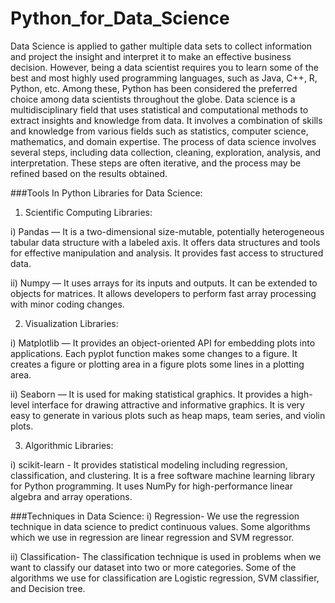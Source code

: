 # Python_for_Data_Science
Data Science is applied to gather multiple data sets to collect information and project the insight and interpret it to make an effective business decision.
However, being a data scientist requires you to learn some of the best and most highly used programming languages,
such as Java, C++, R, Python, etc. Among these, Python has been considered the preferred choice among data scientists throughout the globe. 
Data science is a multidisciplinary field that uses statistical and computational methods to extract insights and knowledge from data. 
It involves a combination of skills and knowledge from various fields such as statistics, computer science, mathematics, and domain expertise.
The process of data science involves several steps, including data collection, cleaning, exploration, analysis, and interpretation. 
These steps are often iterative, and the process may be refined based on the results obtained.

###Tools In Python Libraries for Data Science:
1. Scientific Computing Libraries:
   
i) Pandas — It is a two-dimensional size-mutable, potentially heterogeneous tabular data structure with a labeled axis.
   It offers data structures and tools for effective manipulation and analysis. It provides fast access to structured data.
   
ii) Numpy — It uses arrays for its inputs and outputs. It can be extended to objects for matrices.
    It allows developers to perform fast array processing with minor coding changes.

2. Visualization Libraries:
   
i) Matplotlib — It provides an object-oriented API for embedding plots into applications. Each pyplot function makes some changes to a figure.
  It creates a figure or plotting area in a figure plots some lines in a plotting area.
  
ii) Seaborn — It is used for making statistical graphics. It provides a high-level interface for drawing attractive and informative graphics.
   It is very easy to generate in various plots such as heap maps, team series, and violin plots.

3. Algorithmic Libraries:
   
i) scikit-learn - It provides statistical modeling including regression, classification, and clustering. It is a free software machine learning library for Python programming.
   It uses NumPy for high-performance linear algebra and array operations. 

###Techniques in Data Science:
i) Regression- We use the regression technique in data science to predict continuous values.
            Some algorithms which we use in regression are linear regression and SVM regressor. 
            
ii) Classification- The classification technique is used in problems when we want to classify our dataset into two or more categories.
             Some of the algorithms we use for classification are  Logistic regression, SVM classifier, and Decision tree.
